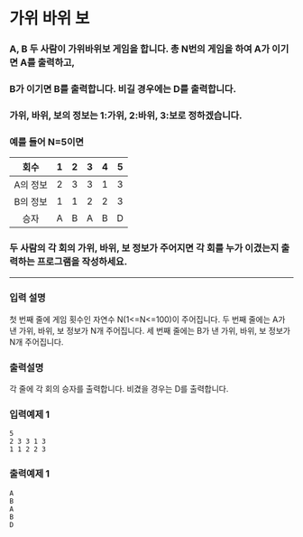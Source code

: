 # 가위 바위 보

### A, B 두 사람이 가위바위보 게임을 합니다. 총 N번의 게임을 하여 A가 이기면 A를 출력하고,

### B가 이기면 B를 출력합니다. 비길 경우에는 D를 출력합니다.

### 가위, 바위, 보의 정보는 1:가위, 2:바위, 3:보로 정하겠습니다.

### 예를 들어 N=5이면

<div align="center">

|   회수   |  1  |  2  |  3  |  4  |  5  |
| :------: | :-: | :-: | :-: | :-: | :-: |
| A의 정보 |  2  |  3  |  3  |  1  |  3  |
| B의 정보 |  1  |  1  |  2  |  2  |  3  |
|   승자   |  A  |  B  |  A  |  B  |  D  |

</div>

### 두 사람의 각 회의 가위, 바위, 보 정보가 주어지면 각 회를 누가 이겼는지 출력하는 프로그램을 작성하세요.

---

### 입력 설명

첫 번째 줄에 게임 횟수인 자연수 N(1<=N<=100)이 주어집니다.
두 번째 줄에는 A가 낸 가위, 바위, 보 정보가 N개 주어집니다.
세 번째 줄에는 B가 낸 가위, 바위, 보 정보가 N개 주어집니다.

### 출력설명

각 줄에 각 회의 승자를 출력합니다. 비겼을 경우는 D를 출력합니다.

### 입력예제 1

```
5
2 3 3 1 3
1 1 2 2 3
```

### 출력예제 1

```
A
B
A
B
D
```
